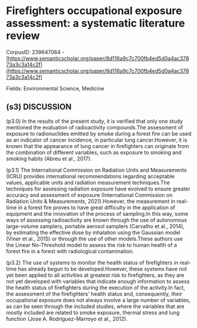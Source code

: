 # Firefighters occupational exposure assessment: a systematic literature review

CorpusID: 239647064 - [https://www.semanticscholar.org/paper/8d116a9c7c700fb4ed5d0a4ac37873a3c3a14c2f](https://www.semanticscholar.org/paper/8d116a9c7c700fb4ed5d0a4ac37873a3c3a14c2f)

Fields: Environmental Science, Medicine

## (s3) DISCUSSION
(p3.0) In the results of the present study, it is verified that only one study mentioned the evaluation of radioactivity compounds.The assessment of exposure to radionuclides emitted by smoke during a forest fire can be used as an indicator of cancer incidence, in particular lung cancer.However, it is known that the appearance of lung cancer in firefighters can originate from the combination of different variables, such as exposure to smoking and smoking habits (Abreu et al., 2017).

(p3.1) The International Commission on Radiation Units and Measurements (ICRU) provides international recommendations regarding acceptable values, applicable units and radiation measurement techniques.The techniques for assessing radiation exposure have evolved to ensure greater accuracy and assessment of exposure (International Commission on Radiation Units & Measurements, 2021).However, the measurement in real-time in a forest fire proves to have great difficulty in the application of equipment and the innovation of the process of sampling.In this way, some ways of assessing radioactivity are known through the use of autonomous large-volume samplers, portable aerosol samplers (Carvalho et al., 2014), by estimating the effective dose by inhalation using the Gaussian model (Viner et al., 2015) or through the use of other models.These authors use the Linear No-Threshold model to assess the risk to human health of a forest fire in a forest with radiological contamination.

(p3.2) The use of systems to monitor the health status of firefighters in real-time has already begun to be developed.However, these systems have not yet been applied to all activities at greatest risk to firefighters, as they are not yet developed with variables that indicate enough information to assess the health status of firefighters during the execution of the activity.In fact, the assessment of the firefighters' health status and, consequently, their occupational exposure does not always involve a large number of variables, as can be seen through the included studies, where the variables that are mostly included are related to smoke exposure, thermal stress and lung function (Jose A. Rodríguez-Marroyo et al., 2012).
